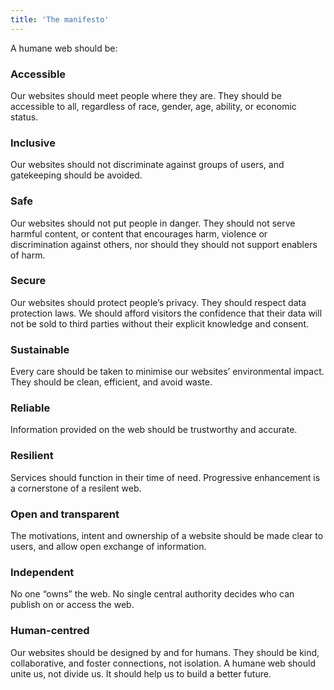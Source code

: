 ```yaml
---
title: 'The manifesto'
---
```


A humane web should be:

### Accessible

Our websites should meet people where they are. They should be accessible to all, regardless of race, gender, age, ability, or economic status.

### Inclusive

Our websites should not discriminate against groups of users, and gatekeeping should be avoided.

### Safe

Our websites should not put people in danger. They should not serve harmful content, or content that encourages harm, violence or discrimination against others, nor should they should not support enablers of harm.

### Secure

Our websites should protect people’s privacy. They should respect data protection laws. We should afford visitors the confidence that their data will not be sold to third parties without their explicit knowledge and consent.

### Sustainable

Every care should be taken to minimise our websites’ environmental impact. They should be clean, efficient, and avoid waste.

### Reliable

Information provided on the web should be trustworthy and accurate.

### Resilient

Services should function in their time of need. Progressive enhancement is a cornerstone of a resilent web.

### Open and transparent

The motivations, intent and ownership of a website should be made clear to users, and allow open exchange of information.

### Independent

No one “owns” the web. No single central authority decides who can publish on or access the web.

### Human-centred

Our websites should be designed by and for humans. They should be kind, collaborative, and foster connections, not isolation. A humane web should unite us, not divide us. It should help us to build a better future.
